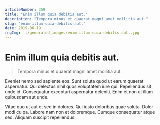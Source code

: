 ```yaml
---
articleNumber: 359
title: "Enim illum quia debitis aut."
description: "Tempora minus et quaerat magni amet mollitia aut."
slug: 'enim-illum-quia-debitis-aut.'
date: 2019-06-19
rngImg: ../generated_images/enim-illum-quia-debitis-aut..jpg
---
```


# Enim illum quia debitis aut.

> Tempora minus et quaerat magni amet mollitia aut.

Eveniet nemo sed sapiente eos. Sunt soluta quod ut earum quaerat aspernatur. Qui delectus nihil quos voluptatem iure qui. Repellendus sit unde id. Consequatur excepturi aspernatur deleniti. Enim et non ut illum quibusdam aut unde.
 Vitae quo ut aut et sed in dolores. Qui iusto doloribus quae soluta. Dolor modi culpa. Labore nam non et doloremque. Cumque consequatur atque sed. Aliquam suscipit repellendus.
